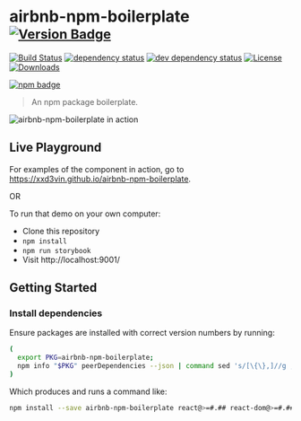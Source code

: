 # airbnb-npm-boilerplate <sup>[![Version Badge][npm-version-svg]][package-url]</sup>

[![Build Status][travis-svg]][travis-url]
[![dependency status][deps-svg]][deps-url]
[![dev dependency status][dev-deps-svg]][dev-deps-url]
[![License][license-image]][license-url]
[![Downloads][downloads-image]][downloads-url]

[![npm badge][npm-badge-png]][package-url]

> An npm package boilerplate.

![airbnb-npm-boilerplate in action](https://raw.githubusercontent.com/xxd3vin/airbnb-npm-boilerplate/master/airbnb-npm-boilerplate-demo.gif)

## Live Playground

For examples of the component in action, go to https://xxd3vin.github.io/airbnb-npm-boilerplate.

OR

To run that demo on your own computer:
* Clone this repository
* `npm install`
* `npm run storybook`
* Visit http://localhost:9001/

## Getting Started
### Install dependencies
Ensure packages are installed with correct version numbers by running:
  ```sh
  (
    export PKG=airbnb-npm-boilerplate;
    npm info "$PKG" peerDependencies --json | command sed 's/[\{\},]//g ; s/: /@/g; s/ *//g' | xargs npm install --save "$PKG"
  )
  ```

  Which produces and runs a command like:

  ```sh
  npm install --save airbnb-npm-boilerplate react@>=#.## react-dom@>=#.## react-addons-shallow-compare@>=#.##
  ```

[package-url]: https://npmjs.org/package/airbnb-npm-boilerplate
[npm-version-svg]: http://versionbadg.es/xxd3vin/airbnb-npm-boilerplate.svg
[travis-svg]: https://travis-ci.org/xxd3vin/airbnb-npm-boilerplate.svg
[travis-url]: https://travis-ci.org/xxd3vin/airbnb-npm-boilerplate
[deps-svg]: https://david-dm.org/xxd3vin/airbnb-npm-boilerplate.svg
[deps-url]: https://david-dm.org/xxd3vin/airbnb-npm-boilerplate
[dev-deps-svg]: https://david-dm.org/xxd3vin/airbnb-npm-boilerplate/dev-status.svg
[dev-deps-url]: https://david-dm.org/xxd3vin/airbnb-npm-boilerplate#info=devDependencies
[npm-badge-png]: https://nodei.co/npm/airbnb-npm-boilerplate.png?downloads=true&stars=true
[license-image]: http://img.shields.io/npm/l/airbnb-npm-boilerplate.svg
[license-url]: LICENSE
[downloads-image]: http://img.shields.io/npm/dm/airbnb-npm-boilerplate.svg
[downloads-url]: http://npm-stat.com/charts.html?package=airbnb-npm-boilerplate
